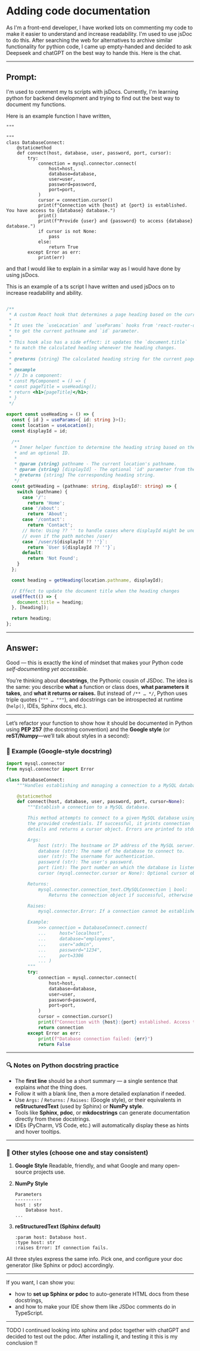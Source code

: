# Adding code documentation

As I'm a front-end developer, I have worked lots on commenting my code to make it easier to understand and increase readability. 
I'm used to use jsDoc to do this. After searching the web for alternatives to archive similar functionality for pythion code, I came up empty-handed and decided to ask Deepseek and chatGPT on the best way to hande this. Here is the chat. 

---

## Prompt: 

I'm used to comment my ts scripts with jsDocs. Currently, I'm learning python for backend development  and trying to find out the best way to document my functions. 

Here is an example function I have written, 

```
"""

"""
class DatabaseConnect:
    @staticmethod
    def connect(host, database, user, password, port, cursor):
        try:
            connection = mysql.connector.connect(
                host=host,
                database=database,
                user=user,
                password=password,
                port=port,
            )
            cursor = connection.cursor()
            print(f"Connection with {host} at {port} is established. You have access to {database} database.")
            print()
            print(f"Provide {user} and {password} to access {database} database.")
            if cursor is not None:
                pass
            else:
                return True
        except Error as err:
            print(err)
```
and that I would like to explain in a similar way as I would have done by using jsDocs. 

This is an example of a ts script I have written and used jsDocs on to increase readability and ability. 

```ts

/**
 * A custom React hook that determines a page heading based on the current route.
 *
 * It uses the `useLocation` and `useParams` hooks from 'react-router-dom'
 * to get the current pathname and `id` parameter.
 *
 * This hook also has a side effect: it updates the `document.title`
 * to match the calculated heading whenever the heading changes.
 *
 * @returns {string} The calculated heading string for the current page.
 *
 * @example
 * // In a component:
 * const MyComponent = () => {
 * const pageTitle = useHeading();
 * return <h1>{pageTitle}</h1>;
 * }
 */
 
export const useHeading = () => {
  const { id } = useParams<{ id: string }>();
  const location = useLocation();
  const displayId = id;

  /**
   * Inner helper function to determine the heading string based on the pathname
   * and an optional ID.
   *
   * @param {string} pathname - The current location's pathname.
   * @param {string} [displayId] - The optional 'id' parameter from the route.
   * @returns {string} The corresponding heading string.
   */
  const getHeading = (pathname: string, displayId?: string) => {
    switch (pathname) {
      case '/':
        return 'Home';
      case '/about':
        return 'About';
      case '/contact':
        return 'Contact';
      // Note: Using ?? '' to handle cases where displayId might be undefined
      // even if the path matches /user/
      case `/user/${displayId ?? ''}`:
        return `User ${displayId ?? ''}`;
      default:
        return 'Not Found';
    }
  };

  const heading = getHeading(location.pathname, displayId);

  // Effect to update the document title when the heading changes
  useEffect(() => {
    document.title = heading;
  }, [heading]);

  return heading;
};
```
---

## Answer: 

Good — this is exactly the kind of mindset that makes your Python code *self-documenting yet accessible.*

You’re thinking about **docstrings**, the Pythonic cousin of JSDoc.
The idea is the same: you describe **what** a function or class does, **what parameters it takes**, and **what it returns or raises.**
But instead of `/** … */`, Python uses triple quotes (`""" … """`), and docstrings can be introspected at runtime (`help()`, IDEs, Sphinx docs, etc.).

---

Let’s refactor your function to show how it should be documented in Python using **PEP 257** (the docstring convention) and the **Google style** (or **reST/Numpy**—we’ll talk about styles in a second):

### 🧠 Example (Google-style docstring)

```python
import mysql.connector
from mysql.connector import Error

class DatabaseConnect:
    """Handles establishing and managing a connection to a MySQL database."""

    @staticmethod
    def connect(host, database, user, password, port, cursor=None):
        """Establish a connection to a MySQL database.

        This method attempts to connect to a given MySQL database using
        the provided credentials. If successful, it prints connection
        details and returns a cursor object. Errors are printed to stdout.

        Args:
            host (str): The hostname or IP address of the MySQL server.
            database (str): The name of the database to connect to.
            user (str): The username for authentication.
            password (str): The user's password.
            port (int): The port number on which the database is listening.
            cursor (mysql.connector.cursor or None): Optional cursor object to use.

        Returns:
            mysql.connector.connection_text.CMySQLConnection | bool:
                Returns the connection object if successful, otherwise False.

        Raises:
            mysql.connector.Error: If a connection cannot be established.

        Example:
            >>> connection = DatabaseConnect.connect(
            ...     host="localhost",
            ...     database="employees",
            ...     user="admin",
            ...     password="1234",
            ...     port=3306
            ... )
        """
        try:
            connection = mysql.connector.connect(
                host=host,
                database=database,
                user=user,
                password=password,
                port=port,
            )
            cursor = connection.cursor()
            print(f"Connection with {host}:{port} established. Access to {database} granted.")
            return connection
        except Error as err:
            print(f"Database connection failed: {err}")
            return False
```

---

### 🔍 Notes on Python docstring practice

* The **first line** should be a short summary — a single sentence that explains *what* the thing does.
* Follow it with a blank line, then a more detailed explanation if needed.
* Use `Args:` / `Returns:` / `Raises:` (Google style), or their equivalents in **reStructuredText** (used by Sphinx) or **NumPy style**.
* Tools like **Sphinx**, **pdoc**, or **mkdocstrings** can generate documentation directly from these docstrings.
* IDEs (PyCharm, VS Code, etc.) will automatically display these as hints and hover tooltips.

---

### 📘 Other styles (choose one and stay consistent)

1. **Google Style**
   Readable, friendly, and what Google and many open-source projects use.

2. **NumPy Style**

   ```
   Parameters
   ----------
   host : str
       Database host.
   ...
   ```

3. **reStructuredText (Sphinx default)**

   ```
   :param host: Database host.
   :type host: str
   :raises Error: If connection fails.
   ```

All three styles express the same info. Pick one, and configure your doc generator (like Sphinx or pdoc) accordingly.

---

If you want, I can show you:

* how to **set up Sphinx or pdoc** to auto-generate HTML docs from these docstrings,
* and how to make your IDE show them like JSDoc comments do in TypeScript.

---

TODO
I continued looking into sphinx and pdoc together with chatGPT and decided to test out the pdoc. 
After installing it, and testing it this is my conclusion !!
